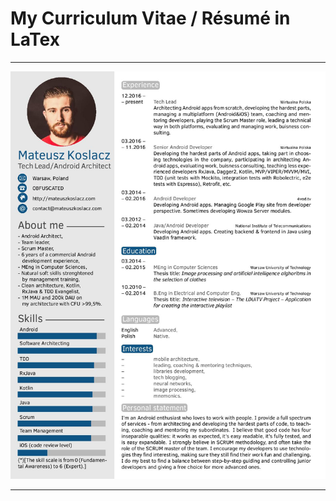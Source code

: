 My Curriculum Vitae  / Résumé in LaTex
========================================
***
![My CV/Resume image include](https://github.com/mkoslacz/TwentySecondsCurriculumVitae-LaTex/blob/master/mateusz_koslacz_cv.jpg)
***
